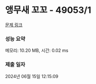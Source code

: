 # 앵무새 꼬꼬 - 49053/1 

[문제 링크](https://level.goorm.io/exam/49053/%EC%95%B5%EB%AC%B4%EC%83%88-%EA%BC%AC%EA%BC%AC/quiz/1) 

### 성능 요약

메모리: 10.20 MB, 시간: 0.02 ms

### 제출 일자

2024년 06월 15일 12:15:09

